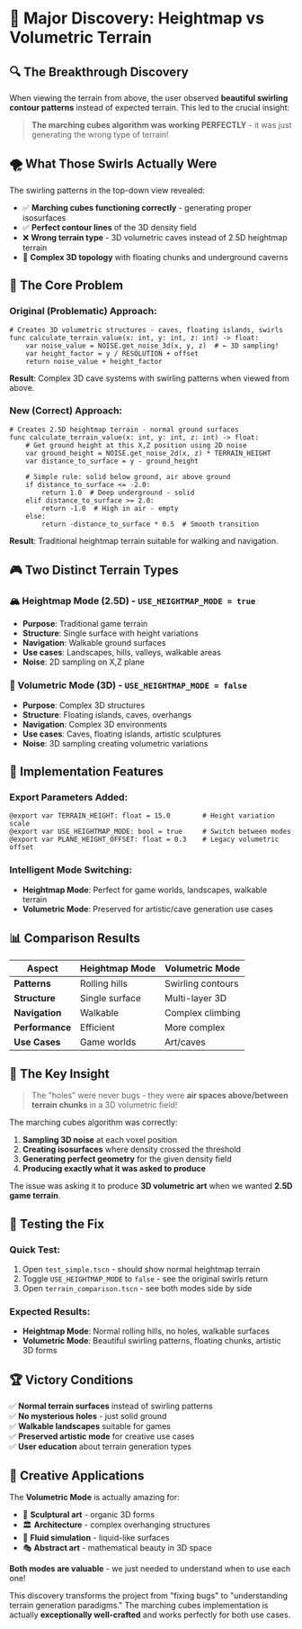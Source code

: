 # 🎯 Major Discovery: Heightmap vs Volumetric Terrain

## 🔍 The Breakthrough Discovery

When viewing the terrain from above, the user observed **beautiful swirling contour patterns** instead of expected terrain. This led to the crucial insight:

> **The marching cubes algorithm was working PERFECTLY** - it was just generating the wrong type of terrain!

## 🌪️ What Those Swirls Actually Were

The swirling patterns in the top-down view revealed:
- ✅ **Marching cubes functioning correctly** - generating proper isosurfaces
- ✅ **Perfect contour lines** of the 3D density field  
- ❌ **Wrong terrain type** - 3D volumetric caves instead of 2.5D heightmap terrain
- 🎯 **Complex 3D topology** with floating chunks and underground caverns

## 🧠 The Core Problem

### Original (Problematic) Approach:
```gdscript
# Creates 3D volumetric structures - caves, floating islands, swirls
func calculate_terrain_value(x: int, y: int, z: int) -> float:
    var noise_value = NOISE.get_noise_3d(x, y, z)  # ← 3D sampling!
    var height_factor = y / RESOLUTION + offset
    return noise_value + height_factor
```

**Result**: Complex 3D cave systems with swirling patterns when viewed from above.

### New (Correct) Approach:
```gdscript
# Creates 2.5D heightmap terrain - normal ground surfaces
func calculate_terrain_value(x: int, y: int, z: int) -> float:
    # Get ground height at this X,Z position using 2D noise
    var ground_height = NOISE.get_noise_2d(x, z) * TERRAIN_HEIGHT
    var distance_to_surface = y - ground_height
    
    # Simple rule: solid below ground, air above ground
    if distance_to_surface <= -2.0:
        return 1.0  # Deep underground - solid
    elif distance_to_surface >= 2.0:
        return -1.0  # High in air - empty  
    else:
        return -distance_to_surface * 0.5  # Smooth transition
```

**Result**: Traditional heightmap terrain suitable for walking and navigation.

## 🎮 Two Distinct Terrain Types

### 🏔️ Heightmap Mode (2.5D) - `USE_HEIGHTMAP_MODE = true`
- **Purpose**: Traditional game terrain
- **Structure**: Single surface with height variations
- **Navigation**: Walkable ground surfaces
- **Use cases**: Landscapes, hills, valleys, walkable areas
- **Noise**: 2D sampling on X,Z plane

### 🌋 Volumetric Mode (3D) - `USE_HEIGHTMAP_MODE = false`  
- **Purpose**: Complex 3D structures
- **Structure**: Floating islands, caves, overhangs
- **Navigation**: Complex 3D environments
- **Use cases**: Caves, floating islands, artistic sculptures
- **Noise**: 3D sampling creating volumetric variations

## 🔧 Implementation Features

### Export Parameters Added:
```gdscript
@export var TERRAIN_HEIGHT: float = 15.0        # Height variation scale
@export var USE_HEIGHTMAP_MODE: bool = true     # Switch between modes
@export var PLANE_HEIGHT_OFFSET: float = 0.3    # Legacy volumetric offset
```

### Intelligent Mode Switching:
- **Heightmap Mode**: Perfect for game worlds, landscapes, walkable terrain
- **Volumetric Mode**: Preserved for artistic/cave generation use cases

## 📊 Comparison Results

| Aspect | Heightmap Mode | Volumetric Mode |
|--------|----------------|-----------------|
| **Patterns** | Rolling hills | Swirling contours |
| **Structure** | Single surface | Multi-layer 3D |
| **Navigation** | Walkable | Complex climbing |
| **Performance** | Efficient | More complex |
| **Use Cases** | Game worlds | Art/caves |

## 🎯 The Key Insight

> The "holes" were never bugs - they were **air spaces above/between terrain chunks** in a 3D volumetric field!

The marching cubes algorithm was correctly:
1. **Sampling 3D noise** at each voxel position
2. **Creating isosurfaces** where density crossed the threshold
3. **Generating perfect geometry** for the given density field
4. **Producing exactly what it was asked to produce**

The issue was asking it to produce **3D volumetric art** when we wanted **2.5D game terrain**.

## 🚀 Testing the Fix

### Quick Test:
1. Open `test_simple.tscn` - should show normal heightmap terrain
2. Toggle `USE_HEIGHTMAP_MODE` to `false` - see the original swirls return
3. Open `terrain_comparison.tscn` - see both modes side by side

### Expected Results:
- **Heightmap Mode**: Normal rolling hills, no holes, walkable surfaces
- **Volumetric Mode**: Beautiful swirling patterns, floating chunks, artistic 3D forms

## 🏆 Victory Conditions

✅ **Normal terrain surfaces** instead of swirling patterns  
✅ **No mysterious holes** - just solid ground  
✅ **Walkable landscapes** suitable for games  
✅ **Preserved artistic mode** for creative use cases  
✅ **User education** about terrain generation types  

## 🎨 Creative Applications

The **Volumetric Mode** is actually amazing for:
- 🗿 **Sculptural art** - organic 3D forms
- 🏛️ **Architecture** - complex overhanging structures  
- 🌊 **Fluid simulation** - liquid-like surfaces
- 🎭 **Abstract art** - mathematical beauty in 3D space

**Both modes are valuable** - we just needed to understand when to use each one!

This discovery transforms the project from "fixing bugs" to "understanding terrain generation paradigms." The marching cubes implementation is actually **exceptionally well-crafted** and works perfectly for both use cases. 